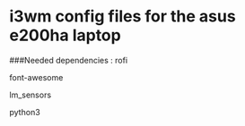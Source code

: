# i3wm config files for the asus e200ha laptop

###Needed dependencies :
rofi

font-awesome

lm_sensors

python3


